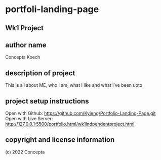 # portfoli-landing-page
## Wk1 Project
## author name
Concepta Koech

## description of project
This is all about ME, who I am, what I like and what i've been upto

## project setup instructions
Open with Github: https://github.com/Kyieng/Portfolio-Landing-Page.git
Open with Live Server: http://127.0.0.1:5500/portfolio.html/wk1indpendentproject.html

## copyright and license information
(c) 2022 Concepta 
